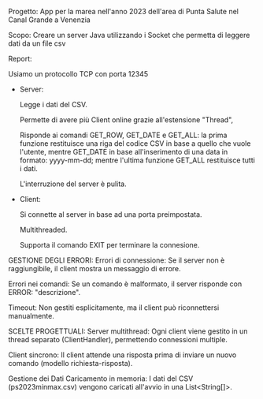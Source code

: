 Progetto: App per la marea nell'anno 2023 dell'area di Punta Salute nel Canal Grande a Venenzia

Scopo: Creare un server Java utilizzando i Socket che permetta di leggere dati da un file csv

Report: 

Usiamo un protocollo TCP con porta 12345

- Server:

  Legge i dati del CSV.

  Permette di avere più Client online grazie all'estensione "Thread",
  
  Risponde ai comandi GET_ROW, GET_DATE e GET_ALL: la prima funzione restituisce una riga del codice CSV in base a quello che vuole l'utente, mentre GET_DATE in base all'inserimento di una data in formato: yyyy-mm-dd;
  mentre l'ultima funzione GET_ALL restituisce tutti i dati.

  L'interruzione del server è pulita.
  
- Client:

  Si connette al server in base ad una porta preimpostata.

  Multithreaded.

  Supporta il comando EXIT per terminare la connesione.



GESTIONE DEGLI ERRORI: Errori di connessione: Se il server non è raggiungibile, il client mostra un messaggio di errore.

Errori nei comandi: Se un comando è malformato, il server risponde con ERROR: "descrizione".

Timeout: Non gestiti esplicitamente, ma il client può riconnettersi manualmente.
 


SCELTE PROGETTUALI:
Server multithread: Ogni client viene gestito in un thread separato (ClientHandler), permettendo connessioni multiple.

Client sincrono: Il client attende una risposta prima di inviare un nuovo comando (modello richiesta-risposta).

Gestione dei Dati
Caricamento in memoria: I dati del CSV (ps2023minmax.csv) vengono caricati all'avvio in una List<String[]>.


  
  
